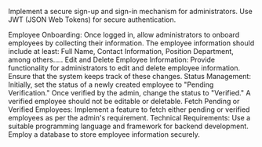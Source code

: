 Implement a secure sign-up and sign-in mechanism for administrators.
Use JWT (JSON Web Tokens) for secure authentication.

Employee Onboarding:
Once logged in, allow administrators to onboard employees by collecting their information.
The employee information should include at least:
Full Name, Contact Information, Position Department, among others.....
Edit and Delete Employee Information:
Provide functionality for administrators to edit and delete employee information.
Ensure that the system keeps track of these changes.
Status Management:
Initially, set the status of a newly created employee to "Pending Verification."
Once verified by the admin, change the status to "Verified."
A verified employee should not be editable or deletable.
Fetch Pending or Verified Employees:
Implement a feature to fetch either pending or verified employees as per the admin's requirement.
Technical Requirements:
Use a suitable programming language and framework for backend
development.
Employ a database to store employee information securely.

